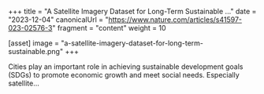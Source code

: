 +++
title = "A Satellite Imagery Dataset for Long-Term Sustainable ..."
date = "2023-12-04"
canonicalUrl = "https://www.nature.com/articles/s41597-023-02576-3"
fragment = "content"
weight = 10

[asset]
    image = "a-satellite-imagery-dataset-for-long-term-sustainable.png"
+++

Cities play an important role in achieving sustainable development goals 
(SDGs) to promote economic growth and meet social needs. Especially 
satellite...
